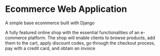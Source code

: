 # Ecommerce Web Application

A simple base ecommerce built with Django

A fully featured online shop with the essential functionalities of an e-commerce platform. The shop will enable
clients to browse products, add them to the cart, apply discount codes, go through
the checkout process, pay with a credit card, and obtain an invoice
